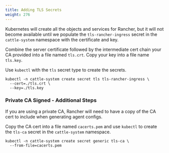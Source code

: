 ```yaml
---
title: Adding TLS Secrets
weight: 276
---
```


Kubernetes will create all the objects and services for Rancher, but it will not become available until we populate the `tls-rancher-ingress` secret in the `cattle-system` namespace with the certificate and key.

Combine the server certificate followed by the intermediate cert chain your CA provided into a file named `tls.crt`. Copy your key into a file name `tls.key`.

Use `kubectl` with the `tls` secret type to create the secrets.

```
kubectl -n cattle-system create secret tls tls-rancher-ingress \
  --cert=./tls.crt \
  --key=./tls.key
```

### Private CA Signed - Additional Steps

If you are using a private CA, Rancher will need to have a copy of the CA cert to include when generating agent configs.

Copy the CA cert into a file named `cacerts.pem` and use `kubectl` to create the `tls-ca` secret in the `cattle-system` namespace.

```
kubectl -n cattle-system create secret generic tls-ca \
  --from-file=cacerts.pem
```
